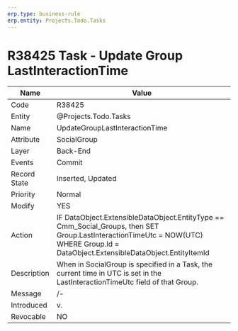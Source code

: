 ```yaml
---
erp.type: business-rule
erp.entity: Projects.Todo.Tasks 
---
```


# R38425 Task - Update Group LastInteractionTime

| Name | Value |
| ---- | ----- |
| Code | R38425 |
| Entity | @Projects.Todo.Tasks |
| Name | UpdateGroupLastInteractionTime |
| Attribute | SocialGroup |
| Layer | Back-End |
| Events | Commit |
| Record State| Inserted, Updated |
| Priority | Normal |
| Modify | YES |
| Action |  IF DataObject.ExtensibleDataObject.EntityType == Cmm_Social_Groups, then SET Group.LastInteractionTimeUtc = NOW(UTC) <br> WHERE Group.Id = DataObject.ExtensibleDataObject.EntityItemId |
| Description| When in SocialGroup is specified in a Task, the current time in UTC is set in the LastInteractionTimeUtc field of that Group.|
| Message | /-|
| Introduced |v.|
| Revocable | NO |
